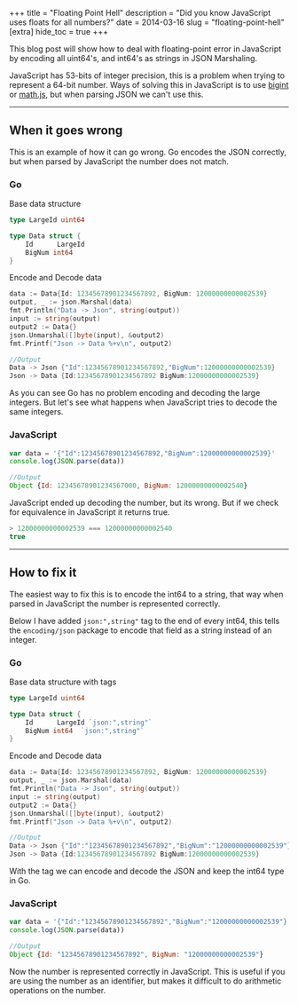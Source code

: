 +++
title = "Floating Point Hell"
description = "Did you know JavaScript uses floats for all numbers?"
date = 2014-03-16
slug = "floating-point-hell"
[extra]
hide_toc = true
+++

This blog post will show how to deal with floating-point error in JavaScript by encoding all uint64's, and int64's as strings in JSON Marshaling.

<!-- more -->

JavaScript has 53-bits of integer precision, this is a problem when trying to represent a 64-bit number. Ways of solving this in JavaScript is to use [bigint](https://v8project.blogspot.com/2018/05/bigint.html) or [math.js](http://mathjs.org/), but when parsing JSON we can't use this.

---

## When it goes wrong

This is an example of how it can go wrong. Go encodes the JSON correctly, but when parsed by JavaScript the number does not match.

### Go

Base data structure

```go
type LargeId uint64

type Data struct {
    Id      LargeId
    BigNum int64
}
```

Encode and Decode data

```go
data := Data{Id: 12345678901234567892, BigNum: 12000000000002539}
output, _ := json.Marshal(data)
fmt.Println("Data -> Json", string(output))
input := string(output)
output2 := Data{}
json.Unmarshal([]byte(input), &output2)
fmt.Printf("Json -> Data %+v\n", output2)

//Output
Data -> Json {"Id":12345678901234567892,"BigNum":12000000000002539}
Json -> Data {Id:12345678901234567892 BigNum:12000000000002539}
```

As you can see Go has no problem encoding and decoding the large integers. But let's see what happens when JavaScript tries to decode the same integers.

### JavaScript

```javascript
var data = '{"Id":12345678901234567892,"BigNum":12000000000002539}'
console.log(JSON.parse(data))

//Output
Object {Id: 12345678901234567000, BigNum: 12000000000002540}
```

JavaScript ended up decoding the number, but its wrong. But if we check for equivalence in JavaScript it returns true.

```javascript
> 12000000000002539 === 12000000000002540
true
```

---

## How to fix it

The easiest way to fix this is to encode the int64 to a string, that way when parsed in JavaScript the number is represented correctly.

Below I have added `json:",string"` tag to the end of every int64, this tells the `encoding/json` package to encode that field as a string instead of an integer.

### Go

Base data structure with tags

```go
type LargeId uint64

type Data struct {
    Id      LargeId `json:",string"`
    BigNum int64  `json:",string"`
}
```

Encode and Decode data

```go
data := Data{Id: 12345678901234567892, BigNum: 12000000000002539}
output, _ := json.Marshal(data)
fmt.Println("Data -> Json", string(output))
input := string(output)
output2 := Data{}
json.Unmarshal([]byte(input), &output2)
fmt.Printf("Json -> Data %+v\n", output2)

//Output
Data -> Json {"Id":"12345678901234567892","BigNum":"12000000000002539"}
Json -> Data {Id:12345678901234567892 BigNum:12000000000002539}
```

With the tag we can encode and decode the JSON and keep the int64 type in Go.

### JavaScript

```javascript
var data = '{"Id":"12345678901234567892","BigNum":"12000000000002539"}'
console.log(JSON.parse(data))

//Output
Object {Id: "12345678901234567892", BigNum: "12000000000002539"}
```

Now the number is represented correctly in JavaScript. This is useful if you are using the number as an identifier, but makes it difficult to do arithmetic operations on the number.
